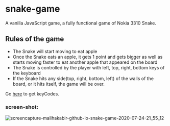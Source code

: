 # snake-game
A vanilla JavaScript game, a fully functional game of Nokia 3310 Snake.

## Rules of the game
* The Snake will start moving to eat apple
* Once the Snake eats an apple, it gets 1 point and gets bigger as well as starts moving faster to eat another apple that appeared on the board
* The Snake is controlled by the player with left, top, right, bottom keys of the keyboard
* If the Snake hits any side(top, right, bottom, left) of the walls of the board, or it hits itself, the game will be over.

Go [here](https://keycode.info/) to get keyCodes.

### screen-shot:
![screencapture-malihakabir-github-io-snake-game-2020-07-24-21_55_12](https://user-images.githubusercontent.com/43598622/88410815-b4601280-cdf8-11ea-90ec-5c33b021d702.jpg)

